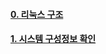 

#### [0. 리눅스 구조](https://github.com/himj131/study/blob/master/linuxBasic/0.%E1%84%85%E1%85%B5%E1%84%82%E1%85%AE%E1%86%A8%E1%84%89%E1%85%B3%E1%84%80%E1%85%AE%E1%84%8C%E1%85%A9.md)
#### [1. 시스템 구성정보 확인](https://github.com/himj131/study/blob/master/linuxBasic/1.%EC%8B%9C%EC%8A%A4%ED%85%9C_%EA%B5%AC%EC%84%B1%EC%A0%95%EB%B3%B4_%ED%99%95%EC%9D%B8.md)
